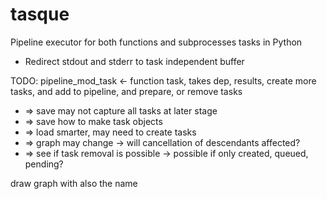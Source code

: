 # tasque
Pipeline executor for both functions and subprocesses tasks in Python

- Redirect stdout and stderr to task independent buffer

TODO:
pipeline_mod_task <- function task, takes dep, results, create more tasks, and add to pipeline, and prepare, or remove tasks
-    => save may not capture all tasks at later stage
-    => save how to make task objects
-    => load smarter, may need to create tasks
-    => graph may change -> will cancellation of descendants affected?
-    => see if task removal is possible -> possible if only created, queued, pending?

draw graph with also the name
